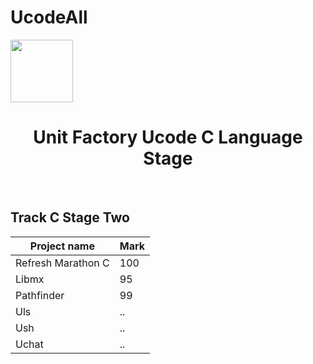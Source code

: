 # UcodeAll


   </a>
    <a href="https://ucode.world/en/" target="_blank">
        <img src="https://github.com/viacheslavpleshkov/unit-factory-ucode/blob/master/.git_images/ucode_logo.png?raw=true" height="100px">
    </a>
    <h1 align="center">Unit Factory Ucode C Language Stage</h1>
    <br>
</p>


## Track C Stage Two
|Project name|Mark|
|-----------|--|
|Refresh Marathon C|100|
|Libmx|95|
|Pathfinder|99|
|Uls|..| 
|Ush|..|
|Uchat|..|
